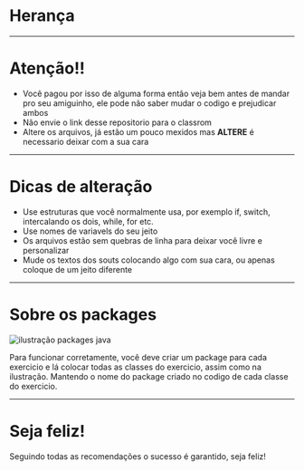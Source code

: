 # Herança
***
# Atenção!!
* Você pagou por isso de alguma forma então veja bem antes de mandar pro seu amiguinho, ele pode não saber mudar o codigo e prejudicar ambos
* Não envie o link desse repositorio para o classrom
* Altere os arquivos, já estão um pouco mexidos mas **ALTERE** é necessario deixar com a sua cara
***
# Dicas de alteração
* Use estruturas que você normalmente usa, por exemplo if, switch, intercalando os dois, while, for etc.
* Use nomes de variavels do seu jeito
* Os arquivos estão sem quebras de linha para deixar você livre e personalizar
* Mude os textos dos souts colocando algo com sua cara, ou apenas coloque de um jeito diferente
***
# Sobre os packages
![ilustração packages java](https://cdn.discordapp.com/attachments/731009325707034677/769763630236827668/Captura_de_Tela_132.png)

Para funcionar corretamente, você deve criar um package para cada exercicio e lá colocar todas as classes do exercicio, assim como na ilustração. Mantendo o nome do package criado no codigo de cada classe do exercicio.
***
# Seja feliz!
Seguindo todas as recomendações o sucesso é garantido, seja feliz!
